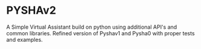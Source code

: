 # PYSHAv2
A Simple Virtual Assistant build on python using additional API's and common libraries. Refined version of Pyshav1 and Pysha0 with proper tests and examples.
